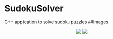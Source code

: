 # SudokuSolver
C++ application to solve sudoku puzzles
##Images
<p align="center">
<img src="https://s30.postimg.org/m0hv28ww1/asd.png">
<img src="https://s30.postimg.org/y4x4j89s1/Capture.png">
</p>


